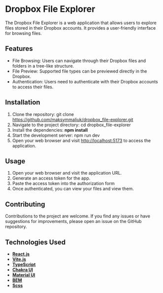 # Dropbox File Explorer
The Dropbox File Explorer is a web application that allows users to explore files stored in their Dropbox accounts. It provides a user-friendly interface for browsing files.

## Features
- File Browsing: Users can navigate through their Dropbox files and folders in a tree-like structure.
- File Preview: Supported file types can be previewed directly in the Dropbox.
- Authentication: Users need to authenticate with their Dropbox accounts to access their files.

## Installation
1. Clone the repository: git clone https://github.com/maksymmaliuk/dropbox_file-explorer.git
2. Navigate to the project directory: cd dropbox_file-explorer
3. Install the dependencies: **npm install**
4. Start the development server: npm run dev
5. Open your web browser and visit [http://localhost:5173](http://localhost:5173) to access the application.

## Usage
1. Open your web browser and visit the application URL.
2. Generate an access token for the app.
3. Paste the access token into the authorization form
4. Once authenticated, you can view your files and view them.

## Contributing
Contributions to the project are welcome. If you find any issues or have suggestions for improvements, please open an issue on the GitHub repository.

## Technologies Used
- [**React.js**](https://react.dev/)
- [**Vite.js**](https://vitejs.dev/)
- [**TypeScript**](https://www.typescriptlang.org/)
- [**Chakra UI**](https://chakra-ui.com/)
- [**Material UI**](https://mui.com/)
- [**BEM**](https://ru.bem.info/methodology/)
- [**Scss**](https://sass-lang.com/)
